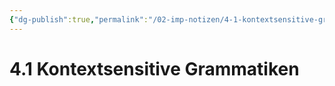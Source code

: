 ```yaml
---
{"dg-publish":true,"permalink":"/02-imp-notizen/4-1-kontextsensitive-grammatiken/","dgHomeLink":true,"dgPassFrontmatter":false}
---
```


# 4.1 Kontextsensitive Grammatiken